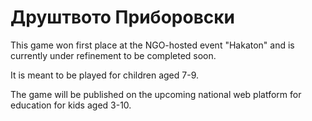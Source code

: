 # Друштвото Приборовски

This game won first place at the NGO-hosted event "Hakaton"
and is currently under refinement to be completed soon.

It is meant to be played for children aged 7-9.

The game will be published on the upcoming national web platform
for education for kids aged 3-10.
